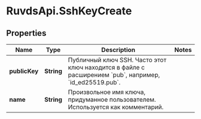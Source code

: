 # RuvdsApi.SshKeyCreate

## Properties

Name | Type | Description | Notes
------------ | ------------- | ------------- | -------------
**publicKey** | **String** | Публичный ключ SSH.  Часто этот ключ находится в файле с расширением &#x60;pub&#x60;, например, &#x60;id_ed25519.pub&#x60;.  | 
**name** | **String** | Произвольное имя ключа, придуманное пользователем. Используется как комментарий.  | 


